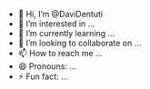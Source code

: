- 👋 Hi, I’m @DaviDentuti
- 👀 I’m interested in ...
- 🌱 I’m currently learning ...
- 💞️ I’m looking to collaborate on ...
- 📫 How to reach me ...
- 😄 Pronouns: ...
- ⚡ Fun fact: ...

<!---
DaviDentuti/DaviDentuti is a ✨ special ✨ repository because its `README.md` (this file) appears on your GitHub profile.
You can click the Preview link to take a look at your changes.
--->
